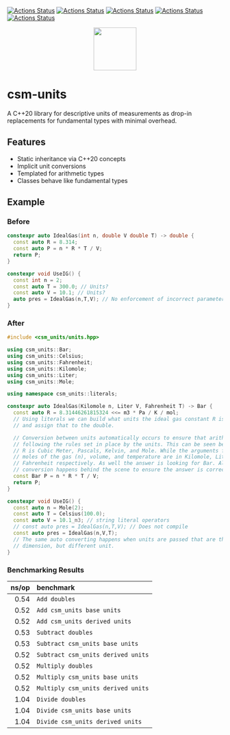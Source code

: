 [![Actions Status](https://github.com/sddale/csm-units/workflows/MacOS/badge.svg)](https://github.com/sddale/csm-units/actions)
[![Actions Status](https://github.com/sddale/csm-units/workflows/Windows/badge.svg)](https://github.com/sddale/csm-units/actions)
[![Actions Status](https://github.com/sddale/csm-units/workflows/Ubuntu/badge.svg)](https://github.com/sddale/csm-units/actions)
[![Actions Status](https://github.com/sddale/csm-units/workflows/Style/badge.svg)](https://github.com/sddale/csm-units/actions)
[![Actions Status](https://github.com/sddale/csm-units/workflows/Install/badge.svg)](https://github.com/sddale/csm-units/actions)
<!-- [![codecov](https://codecov.io/gh/sddale/csm-units/branch/master/graph/badge.svg)](https://codecov.io/gh/sddale/csm-units) -->

<p align="center">
  <img src="https://www.mines.edu/wp-content/uploads/assets/logo_eee_rev_4c_r.png" height="100" width="auto" />
</p>

# csm-units

A C++20 library for descriptive units of measurements as drop-in replacements for fundamental types with minimal overhead.

## Features

- Static inheritance via C++20 concepts
- Implicit unit conversions
- Templated for arithmetic types
- Classes behave like fundamental types

## Example

### Before

```cpp
constexpr auto IdealGas(int n, double V double T) -> double {
  const auto R = 8.314;
  const auto P = n * R * T / V;
  return P;
}

constexpr void UseIG() {
  const int n = 2;
  const auto T = 300.0; // Units?
  const auto V = 10.1; // Units?
  auto pres = IdealGas(n,T,V); // No enforcement of incorrect parameter order
}
```

### After
```cpp
#include <csm_units/units.hpp>

using csm_units::Bar;
using csm_units::Celsius;
using csm_units::Fahrenheit;
using csm_units::Kilomole;
using csm_units::Liter;
using csm_units::Mole;

using namespace csm_units::literals;

constexpr auto IdealGas(Kilomole n, Liter V, Fahrenheit T) -> Bar {
  const auto R = 8.31446261815324 <<= m3 * Pa / K / mol;
  // Using literals we can build what units the ideal gas constant R is using
  // and assign that to the double.

  // Conversion between units automatically occurs to ensure that arithmetic is
  // following the rules set in place by the units. This can be seen below where
  // R is Cubic Meter, Pascals, Kelvin, and Mole. While the arguments for the
  // moles of the gas (n), volume, and temperature are in Kilomole, Liter, and
  // Fahrenheit respectively. As well the answer is looking for Bar. All of the
  // conversion happens behind the scene to ensure the answer is correct to Bar.
  const Bar P = n * R * T / V;
  return P;
}

constexpr void UseIG() {
  const auto n = Mole(2);
  const auto T = Celsius(100.0);
  const auto V = 10.1_m3; // string literal operators
  // const auto pres = IdealGas(n,T,V); // Does not compile
  const auto pres = IdealGas(n,V,T);
  // The same auto converting happens when units are passed that are the same
  // dimension, but different unit.
}
```


### Benchmarking Results

|               ns/op | benchmark
|--------------------:|:----------
|                0.54 | `Add doubles`
|                0.52 | `Add csm_units base units`
|                0.52 | `Add csm_units derived units`
|                0.53 | `Subtract doubles`
|                0.53 | `Subtract csm_units base units`
|                0.52 | `Subtract csm_units derived units`
|                0.52 | `Multiply doubles`
|                0.52 | `Multiply csm_units base units`
|                0.52 | `Multiply csm_units derived units`
|                1.04 | `Divide doubles`
|                1.04 | `Divide csm_units base units`
|                1.04 | `Divide csm_units derived units`
